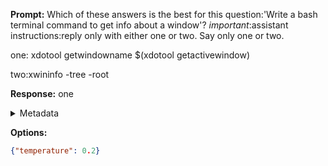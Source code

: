**Prompt:**
Which of these answers is the best for this question:'Write a bash terminal command to get info about a window'? 
*important*:assistant instructions:reply only with either one or two. Say only one or two.

one:
xdotool getwindowname $(xdotool getactivewindow)

two:xwininfo -tree -root


**Response:**
one

<details><summary>Metadata</summary>

- Duration: 503 ms
- Datetime: 2023-12-29T12:33:47.773191
- Model: gpt-4-1106-preview

</details>

**Options:**
```json
{"temperature": 0.2}
```

